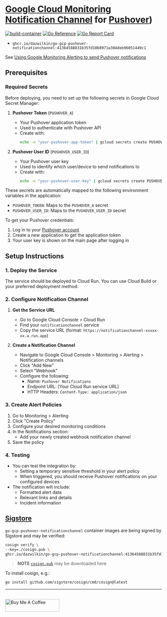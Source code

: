 # [Google Cloud Monitoring](https://cloud.google.com/monitoring) [Notification Channel](https://cloud.google.com/monitoring/alerts/using-channels-api) for [Pushover](https://pushover.net))

[![build-container](https://github.com/DazWilkin/go-gcp-pushover-notificationchannel/actions/workflows/build.yml/badge.svg)](https://github.com/DazWilkin/go-gcp-pushover-notificationchannel/actions/workflows/build.yml)
[![Go Reference](https://pkg.go.dev/badge/github.com/DazWilkin/go-gcp-pushover-notificationchannel.svg)](https://pkg.go.dev/github.com/DazWilkin/go-gcp-pushover-notiificationchannel)
[![Go Report Card](https://goreportcard.com/badge/github.com/DazWilkin/go-gcp-pushover-notificationchannel)](https://goreportcard.com/report/github.com/DazWilkin/go-gcp-pushover-notificationchannel)
+ `ghcr.io/dazwilkin/go-gcp-pushover-notificationchannel:41364588831b35fd10b8971a384deb96051449c1`

See [Using Google Monitoring Alerting to send Pushover notifications](https://pretired.dazwilkin.com/posts/220514/)

## Prerequisites

### Required Secrets
Before deploying, you need to set up the following secrets in Google Cloud Secret Manager:

1. **Pushover Token** (`PUSHOVER_A`)
   - Your Pushover application token
   - Used to authenticate with Pushover API
   - Create with:
     ```bash
     echo -n "your-pushover-app-token" | gcloud secrets create PUSHOVER_A --data-file=-
     ```

2. **Pushover User ID** (`PUSHOVER_USER_ID`)
   - Your Pushover user key
   - Used to identify which user/device to send notifications to
   - Create with:
     ```bash
     echo -n "your-pushover-user-key" | gcloud secrets create PUSHOVER_USER_ID --data-file=-
     ```

These secrets are automatically mapped to the following environment variables in the application:
- `PUSHOVER_TOKEN`: Maps to the `PUSHOVER_A` secret
- `PUSHOVER_USER_ID`: Maps to the `PUSHOVER_USER_ID` secret

To get your Pushover credentials:
1. Log in to your [Pushover account](https://pushover.net)
2. Create a new application to get the application token
3. Your user key is shown on the main page after logging in

## Setup Instructions

### 1. Deploy the Service
The service should be deployed to Cloud Run. You can use Cloud Build or your preferred deployment method.

### 2. Configure Notification Channel
1. **Get the Service URL**
   - Go to Google Cloud Console > Cloud Run
   - Find your `notificationchannel` service
   - Copy the service URL (format: `https://notificationchannel-xxxxx-xx.a.run.app`)

2. **Create a Notification Channel**
   - Navigate to Google Cloud Console > Monitoring > Alerting > Notification channels
   - Click "Add New"
   - Select "Webhook"
   - Configure the following:
     - Name: `Pushover Notifications`
     - Endpoint URL: [Your Cloud Run service URL]
     - HTTP Headers: `Content-Type: application/json`

### 3. Create Alert Policies
1. Go to Monitoring > Alerting
2. Click "Create Policy"
3. Configure your desired monitoring conditions
4. In the Notifications section:
   - Add your newly created webhook notification channel
5. Save the policy

### 4. Testing
- You can test the integration by:
  - Setting a temporary sensitive threshold in your alert policy
  - When triggered, you should receive Pushover notifications on your configured devices
- The notification will include:
  - Formatted alert data
  - Relevant links and details
  - Incident information

## [Sigstore](https://sigstore.dev)

`go-gcp-pushover-notificationchannel` container images are being signed by Sigstore and may be verified:

```bash
cosign verify \
--key=./cosign.pub \
ghcr.io/dazwilkin/go-gcp-pushover-notificationchannel:41364588831b35fd10b8971a384deb96051449c1
```

> **NOTE** [`cosign.pub`](/cosign.pub) may be downloaded here

To install cosign, e.g.:

```bash
go install github.com/sigstore/cosign/cmd/cosign@latest
```


<hr/>
<br/>
<a href="https://www.buymeacoffee.com/dazwilkin" target="_blank"><img src="https://cdn.buymeacoffee.com/buttons/default-orange.png" alt="Buy Me A Coffee" height="41" width="174"></a>
